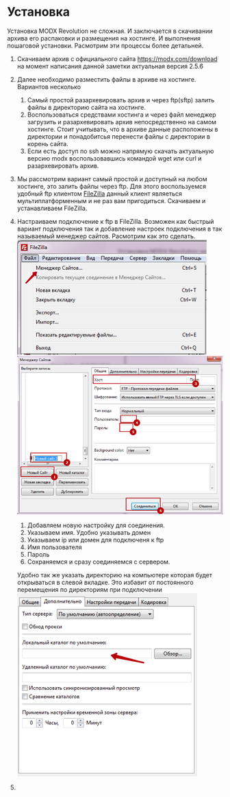 # Установка

Установка MODX Revolution не сложная. И заключается в скачивании архива его распаковки и размещения на хостинге. И выполнения пошаговой установки. Расмотрим эти процессы более детальней.

1. Скачиваем архив с официального сайта https://modx.com/download на момент написания данной заметки актуальная версия 2.5.6
2. Далее необходимо разместить файлы в архиве на хостинге. Вариантов несколько
   1. Самый простой разархевировать архив и через ftp\(sftp\) залить файлы в директорию сайта на хостинге.
   2. Воспользоваться средствами хостинга и через файл менеджер загрузить и разархевировать архив непосредственно на самом хостинге. Стоит учитывать, что в архиве данные расположены в директории и понадобитсья перенести файлы с директории в корень сайта. 
   3. Если есть доступ по ssh можно напрямую скачать актуальную версию modx воспользовавшись командой wget или curl и разархевировать архив.
3. Мы рассмотрим вариант самый простой и доступный на любом хостинге, это залить файлы через ftp. Для этого воспользуемся удобный ftp клиентом  [FileZilla](https://filezilla-project.org/) данный клиент являеться мультиплатформенным и не раз вам пригодиться. Скачиваем и устанавливаем FileZilla.
4. Настраиваем подключение к ftp в FileZilla. Возможен как быстрый вариант подключения так и добавление настроек подключения в так называемый менеджер сайтов. Расмотрим как это сделать. 
   ![](/setup/assets/1.png)  
   ![](/setup/assets/2.png)  
   1. Добавляем новую настройку для соединения.  
   2. Указываем имя. Удобно указывать домен  
   3. Указываем ip или домен для подключеня к ftp  
   4. Имя пользователя  
   5. Пароль  
   6. Сохраняемся и сразу соединяемся с сервером.  
  
   Удобно так же указать директорию на компьютере которая будет открываться в слевой вкладке. Это избавит от постоянного перемещения по директориям при подключении  
   ![](/setup/assets/3.png) 

5. 


